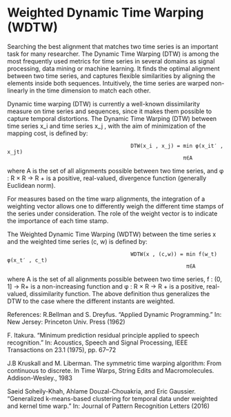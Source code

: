 # Weighted Dynamic Time Warping (WDTW)

Searching the best alignment that matches two time series is an important task for many researcher. The Dynamic Time Warping (DTW) is among the most frequently used metrics for time series in several domains as signal processing, data mining or machine learning. It finds the optimal alignment between two time series, and captures flexible similarities by aligning the elements inside both sequences. Intuitively, the time series are warped non-linearly in the time dimension to match each other.

Dynamic time warping (DTW) is currently a well-known dissimilarity measure on time series and sequences, since it makes them possible to capture temporal distortions. The Dynamic Time Warping (DTW) between time series x_i and time series x_j , with the aim of minimization of the mapping cost, is defined by:

                                            DTW(x_i , x_j) = min φ(x_it′ , x_jt)
                                                             π∈A
               
where A is the set of all alignments possible between two time series, and φ : R × R → R + is a positive, real-valued, divergence function (generally Euclidean norm).              

For measures based on the time warp alignments, the integration of a weighting vector allows one to differently weigh the different time stamps of the series under consideration. The role of the weight vector is to indicate the importance of each time stamp.

The Weighted Dynamic Time Warping (WDTW) between the time series x and the weighted time series (c, w) is defined by:

                                            WDTW(x , (c,w)) = min f(w_t) φ(x_t′ , c_t)
                                                              π∈A
               
where A is the set of all alignments possible between two time series, f : (0, 1] → R+ is a non-increasing function and φ : R × R → R + is a positive, real-valued, dissimilarity function. 
The above definition thus generalizes the DTW to the case where the different instants are weighted.

References: 
R.Bellman and S. Dreyfus. “Applied Dynamic Programming.” In: New Jersey: Princeton Univ. Press (1962)

F. Itakura. “Minimum prediction residual principle applied to speech recognition.” In: Acoustics, Speech and Signal Processing, IEEE Transactions on 23.1 (1975), pp. 67–72

J.B Kruskall and M. Liberman. The symmetric time warping algorithm: From continuous to discrete. In Time Warps, String Edits and Macromolecules. Addison-Wesley., 1983

Saeid Soheily-Khah, Ahlame Douzal-Chouakria, and Eric Gaussier. “Generalized k-means-based clustering for temporal data under weighted and kernel time warp.” In: Journal of Pattern Recognition Letters (2016)
